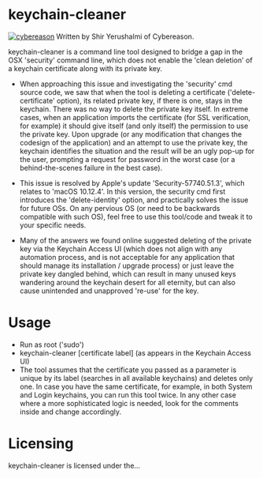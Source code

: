 # keychain-cleaner

[![cybereason](https://image.ibb.co/evrPtF/Cybereason_pb.png)](https://www.cybereason.com/)
Written by Shir Yerushalmi of Cybereason.

keychain-cleaner is a command line tool designed to bridge a gap in the OSX 'security' command line, which does not enable the 'clean deletion' of a keychain certificate along with its private key.
- When approaching this issue and investigating the 'security' cmd source code, we saw that when the tool is deleting a certificate ('delete-certificate' option), its related private key, if there is one, stays in the keychain. There was no way to delete the private key itself.
In extreme cases, when an application imports the certificate (for SSL verification, for example) it should give itself (and only itself) the permission to use the private key. Upon upgrade (or any modification that changes the codesign of the application) and an attempt to use the private key, the keychain identifies the situation and the result will be an ugly pop-up for the user, prompting a request for password in the worst case (or a behind-the-scenes failure in the best case).

- This issue is resolved by Apple's update 'Security-57740.51.3', which relates to 'macOS 10.12.4'. In this version, the security cmd first introduces the 'delete-identity' option, and practically solves the issue for future OSs. 
On any pervious OS (or need to be backwards compatible with such OS), feel free to use this tool/code and tweak it to your specific needs.

- Many of the answers we found online suggested deleting of the private key via the Keychain Access UI (which does not align with any automation process, and is not acceptable for any application that should manage its installation / upgrade process) or just leave the private key dangled behind, which can result in many unused keys wandering around the keychain desert for all eternity, but can also cause unintended and unapproved 're-use' for the key. 

# Usage
- Run as root ('sudo')
- keychain-cleaner [certificate label] (as appears in the Keychain Access UI)
- The tool assumes that the certificate you passed as a parameter is unique by its label (searches in all available keychains) and deletes only one. In case you have the same certificate, for example, in both System and Login keychains, you can run this tool twice. In any other case where a more sophisticated logic is needed, look for the comments inside and change accordingly.

# Licensing
keychain-cleaner is licensed under the...